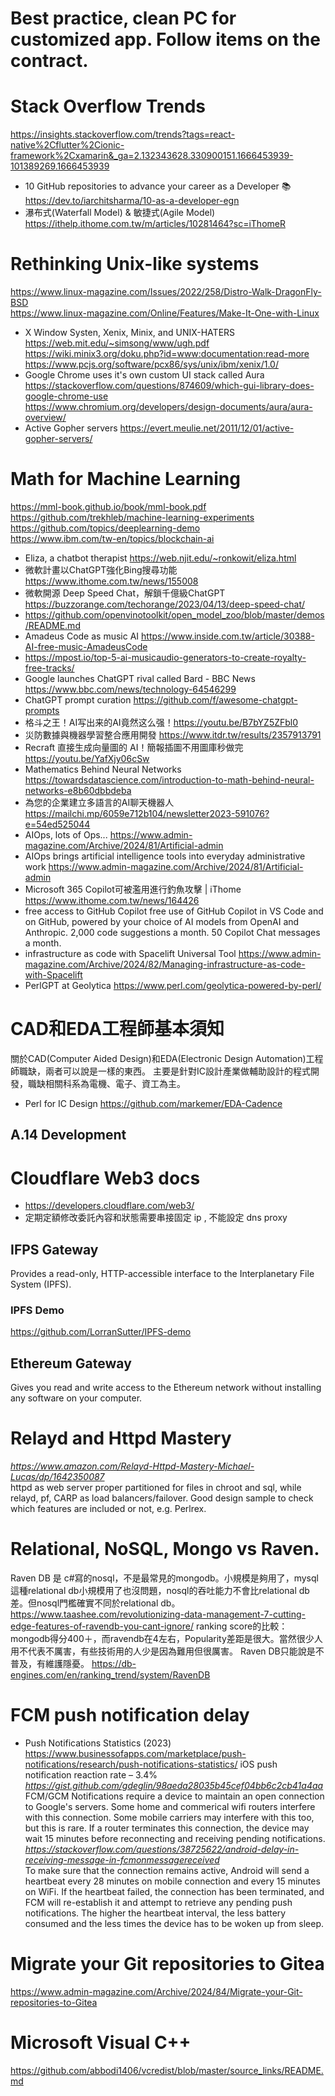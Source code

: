 # Best practice, clean PC for customized app. Follow items on the contract.
# Stack Overflow Trends
https://insights.stackoverflow.com/trends?tags=react-native%2Cflutter%2Cionic-framework%2Cxamarin&_ga=2.132343628.330900151.1666453939-101389269.1666453939
 - 10 GitHub repositories to advance your career as a Developer 📚
<br> https://dev.to/iarchitsharma/10-as-a-developer-egn
 - 瀑布式(Waterfall Model) & 敏捷式(Agile Model) https://ithelp.ithome.com.tw/m/articles/10281464?sc=iThomeR
# Rethinking Unix-like systems
https://www.linux-magazine.com/Issues/2022/258/Distro-Walk-DragonFly-BSD <br>
https://www.linux-magazine.com/Online/Features/Make-It-One-with-Linux
 - X Window Systen, Xenix, Minix, and UNIX-HATERS 
 <br> https://web.mit.edu/~simsong/www/ugh.pdf
 <br> https://wiki.minix3.org/doku.php?id=www:documentation:read-more
 <br> https://www.pcjs.org/software/pcx86/sys/unix/ibm/xenix/1.0/
 - Google Chrome uses it's own custom UI stack called Aura
 <br> https://stackoverflow.com/questions/874609/which-gui-library-does-google-chrome-use
 <br> https://www.chromium.org/developers/design-documents/aura/aura-overview/
 - Active Gopher servers https://evert.meulie.net/2011/12/01/active-gopher-servers/
# Math for Machine Learning 
https://mml-book.github.io/book/mml-book.pdf <br>
https://github.com/trekhleb/machine-learning-experiments <br>
https://github.com/topics/deeplearning-demo <br>
https://www.ibm.com/tw-en/topics/blockchain-ai
 - Eliza, a chatbot therapist https://web.njit.edu/~ronkowit/eliza.html
 - 微軟計畫以ChatGPT強化Bing搜尋功能 https://www.ithome.com.tw/news/155008
 - 微軟開源 Deep Speed Chat，解鎖千億級ChatGPT https://buzzorange.com/techorange/2023/04/13/deep-speed-chat/
 - https://github.com/openvinotoolkit/open_model_zoo/blob/master/demos/README.md
 - Amadeus Code as music AI https://www.inside.com.tw/article/30388-AI-free-music-AmadeusCode
 - https://mpost.io/top-5-ai-musicaudio-generators-to-create-royalty-free-tracks/
 - Google launches ChatGPT rival called Bard - BBC News https://www.bbc.com/news/technology-64546299
 - ChatGPT prompt curation https://github.com/f/awesome-chatgpt-prompts
 - 格斗之王！AI写出来的AI竟然这么强！https://youtu.be/B7bYZ5ZFbl0
 - 災防數據與機器學習整合應用開發 https://www.itdr.tw/results/2357913791
 - Recraft 直接生成向量圖的 AI！簡報插圖不用圖庫秒做完 https://youtu.be/YafXjy06cSw
 - Mathematics Behind Neural Networks https://towardsdatascience.com/introduction-to-math-behind-neural-networks-e8b60dbbdeba
 - 為您的企業建立多語言的AI聊天機器人 https://mailchi.mp/6059e712b104/newsletter2023-591076?e=54ed525044
 - AIOps, lots of Ops...
https://www.admin-magazine.com/Archive/2024/81/Artificial-admin
 - AIOps brings artificial intelligence tools into everyday administrative work https://www.admin-magazine.com/Archive/2024/81/Artificial-admin
 - Microsoft 365 Copilot可被濫用進行釣魚攻擊 | iThome https://www.ithome.com.tw/news/164426
 - free access to GitHub Copilot
free use of GitHub Copilot in VS Code and on GitHub, powered by your choice of AI models from OpenAI and Anthropic. 2,000 code suggestions a month. 50 Copilot Chat messages a month.
 - infrastructure as code with Spacelift
Universal Tool https://www.admin-magazine.com/Archive/2024/82/Managing-infrastructure-as-code-with-Spacelift
 - PerlGPT at Geolytica https://www.perl.com/geolytica-powered-by-perl/

# CAD和EDA工程師基本須知
關於CAD(Computer Aided Design)和EDA(Electronic Design Automation)工程師職缺，兩者可以說是一樣的東西。 主要是針對IC設計產業做輔助設計的程式開發，職缺相關科系為電機、電子、資工為主。 
 -  Perl for IC Design https://github.com/markemer/EDA-Cadence
## A.14 Development
# Cloudflare Web3 docs
 - https://developers.cloudflare.com/web3/
 - 定期定額修改委託內容和狀態需要串接固定 ip , 不能設定 dns proxy
## IFPS Gateway
Provides a read-only, HTTP-accessible interface to the Interplanetary File System (IPFS).​​
### IPFS Demo
https://github.com/LorranSutter/IPFS-demo
## Ethereum Gateway
Gives you read and write access to the Ethereum network without installing any software on your computer.
# Relayd and Httpd Mastery
<i>https://www.amazon.com/Relayd-Httpd-Mastery-Michael-Lucas/dp/1642350087</i><br>
httpd as web server proper partitioned for files in chroot and sql, while relayd, pf, CARP as load balancers/failover. Good design sample to check which features are included or not, e.g. Perlrex.
# Relational, NoSQL, Mongo vs Raven.
Raven DB 是 c#寫的nosql，不是最常見的mongodb。小規模是夠用了，mysql這種relational db小規模用了也沒問題，nosql的吞吐能力不會比relational db差。但nosql門檻確實不同於relational db。 https://www.taashee.com/revolutionizing-data-management-7-cutting-edge-features-of-ravendb-you-cant-ignore/ ranking score的比較：mongodb得分400＋，而ravendb在4左右，Popularity差距是很大。當然很少人用不代表不厲害，有些技術用的人少是因為難用但很厲害。 Raven DB只能說是不普及，有維護隱憂。 https://db-engines.com/en/ranking_trend/system/RavenDB
# FCM push notification delay
 - Push Notifications Statistics (2023) https://www.businessofapps.com/marketplace/push-notifications/research/push-notifications-statistics/ iOS push notification reaction rate – 3.4%
<br><i>https://gist.github.com/gdeglin/98aeda28035b45cef04bb6c2cb41a4aa</i><br>
FCM/GCM Notifications require a device to maintain an open connection to Google's servers. Some home and commerical wifi routers interfere with this connection. Some mobile carriers may interfere with this too, but this is rare. If a router terminates this connection, the device may wait 15 minutes before reconnecting and receiving pending notifications.
<i>https://stackoverflow.com/questions/38725622/android-delay-in-receiving-message-in-fcmonmessagereceived</i><br>
To make sure that the connection remains active, Android will send a heartbeat every 28 minutes on mobile connection and every 15 minutes on WiFi. If the heartbeat failed, the connection has been terminated, and FCM will re-establish it and attempt to retrieve any pending push notifications. The higher the heartbeat interval, the less battery consumed and the less times the device has to be woken up from sleep.
# Migrate your Git repositories to Gitea
https://www.admin-magazine.com/Archive/2024/84/Migrate-your-Git-repositories-to-Gitea
# Microsoft Visual C++
https://github.com/abbodi1406/vcredist/blob/master/source_links/README.md
